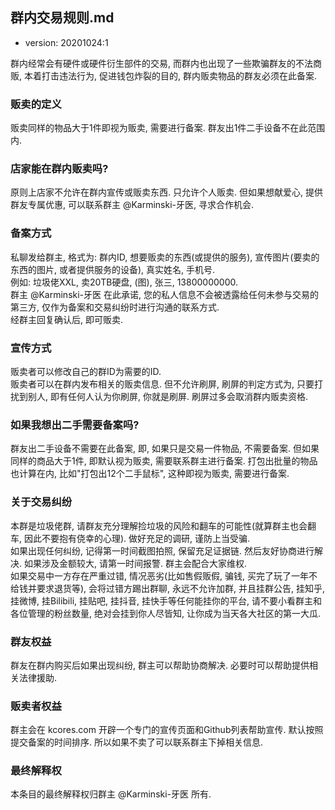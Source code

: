 群内交易规则.md
--------------

- version: 20201024:1

群内经常会有硬件或硬件衍生部件的交易, 而群内也出现了一些欺骗群友的不法商贩, 本着打击违法行为, 促进钱包炸裂的目的, 群内贩卖物品的群友必须在此备案. 

### 贩卖的定义

贩卖同样的物品大于1件即视为贩卖, 需要进行备案. 群友出1件二手设备不在此范围内.

### 店家能在群内贩卖吗?

原则上店家不允许在群内宣传或贩卖东西. 只允许个人贩卖. 但如果想献爱心, 提供群友专属优惠, 可以联系群主 @Karminski-牙医, 寻求合作机会.

### 备案方式

私聊发给群主, 格式为: 群内ID, 想要贩卖的东西(或提供的服务), 宣传图片(要卖的东西的图片, 或者提供服务的设备), 真实姓名, 手机号.   
例如: 垃圾佬XXL, 卖20TB硬盘, (图), 张三, 13800000000.  
群主 @Karminski-牙医 在此承诺, 您的私人信息不会被透露给任何未参与交易的第三方, 仅作为备案和交易纠纷时进行沟通的联系方式.  
经群主回复确认后, 即可贩卖.  

### 宣传方式

贩卖者可以修改自己的群ID为需要的ID.  
贩卖者可以在群内发布相关的贩卖信息. 但不允许刷屏, 刷屏的判定方式为, 只要打扰到别人, 即有任何人认为你刷屏, 你就是刷屏. 刷屏过多会取消群内贩卖资格.  
  
### 如果我想出二手需要备案吗?

群友出二手设备不需要在此备案, 即, 如果只是交易一件物品, 不需要备案. 但如果同样的商品大于1件, 即默认视为贩卖, 需要联系群主进行备案. 打包出批量的物品也计算在内, 比如"打包出12个二手鼠标", 这种即视为贩卖, 需要进行备案.

### 关于交易纠纷

本群是垃圾佬群, 请群友充分理解捡垃圾的风险和翻车的可能性(就算群主也会翻车, 因此不要抱有侥幸的心理). 做好充足的调研, 谨防上当受骗.   
如果出现任何纠纷, 记得第一时间截图拍照, 保留充足证据链. 然后友好协商进行解决. 如果涉及金额较大, 请第一时间报警. 群主会配合大家维权.   
如果交易中一方存在严重过错, 情况恶劣(比如售假贩假, 骗钱, 买完了玩了一年不给钱并要求退货等), 会将过错方踢出群聊, 永远不允许加群, 并且挂群公告, 挂知乎, 挂微博, 挂Bilibili, 挂贴吧, 挂抖音, 挂快手等任何能挂你的平台, 请不要小看群主和各位管理的粉丝数量, 绝对会挂到你人尽皆知, 让你成为当天各大社区的第一大瓜.

### 群友权益

群友在群内购买后如果出现纠纷, 群主可以帮助协商解决. 必要时可以帮助提供相关法律援助.

### 贩卖者权益

群主会在 kcores.com 开辟一个专门的宣传页面和Github列表帮助宣传. 默认按照提交备案的时间排序. 所以如果不卖了可以联系群主下掉相关信息.

### 最终解释权

本条目的最终解释权归群主 @Karminski-牙医 所有.